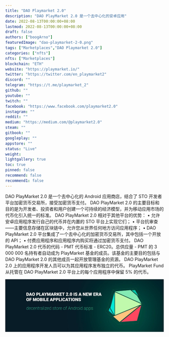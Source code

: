 ```yaml
---
title: "DAO Playmarket 2.0"
description: "DAO PlayMarket 2.0 是一个去中心化的安卓应用"
date: 2022-08-13T00:00:00+08:00
lastmod: 2022-08-13T00:00:00+08:00
draft: false
authors: ["boogArno"]
featuredImage: "dao-playmarket-2-0.png"
tags: ["Marketplaces","DAO Playmarket 2.0"]
categories: ["nfts"]
nfts: ["Marketplaces"]
blockchain: "ETH"
website: "https://playmarket.io/"
twitter: "https://twitter.com/en_playmarket2"
discord: ""
telegram: "https://t.me/playmarket_2"
github: ""
youtube: ""
twitch: ""
facebook: "https://www.facebook.com/playmarket2.0"
instagram: ""
reddit: ""
medium: "https://medium.com/@playmarket2.0"
steam: ""
gitbook: ""
googleplay: ""
appstore: ""
status: "Live"
weight: 
lightgallery: true
toc: true
pinned: false
recommend: false
recommend1: false
---
```

DAO PlayMarket 2.0 是一个去中心化的 Android 应用商店，结合了 STO 开发者平台加密货币交易所，接受加密货币支付。 DAO PlayMarket 2.0 的主要目标和目的是为开发者、投资者和用户创建一个可持续的经济模型，并为移动应用市场的代币化引入统一的标准。 DAO PlayMarket 2.0 相对于其他平台的优势： • 允许安卓应用程序发行自己的代币并在内置的 STO 平台上实现它们； • 平台抗审查——主要信息存储在区块链中，允许您从世界任何地方访问应用程序； • DAO PlayMarket 2.0 平台集成了一个去中心化的加密货币交易所，其中包括一个开放的 API； • 付费应用程序和应用程序内购买将通过加密货币支付。 DAO PlayMarket 2.0 代币的代码 - PMT 代币标准 - ERC20。总供应量 - PMT 的 3 000 000 名持有者自动成为 PlayMarket 基金的成员。该基金的主要目的包括与 DAO PlayMarket 2.0 的其他成员一起开放管理基金的资源。 DAO PlayMarket 2.0 上的应用程序开发人员可以为其应用程序发布独立的代币。 PlayMarket Fund 从托管在 DAO PlayMarket 2.0 平台上的每个应用程序中保留 5% 的代币。

![1500x500](1500x500.jpg)
